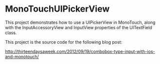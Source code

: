 MonoTouchUIPickerView
=====================

This project demonstrates how to use a UIPickerView in MonoTouch, along with the InputAccessoryView and InputView properties of the UITextField class.

This project is the source code for the following blog post:

http://thirteendaysaweek.com/2012/09/19/combobox-type-input-with-ios-and-monotouch/
